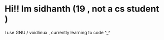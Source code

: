 # Hi!! Im sidhanth (19 , not a cs student )

I use GNU / voidlinux , currently learning to code ^_^
  
